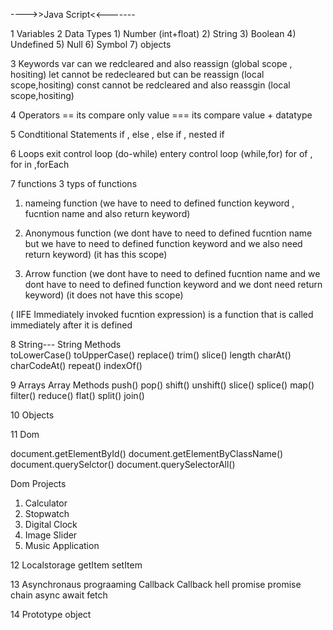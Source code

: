 ---->>Java Script<<------- 

1 Variables 
2 Data Types 
      1) Number (int+float)
      2) String 
      3) Boolean 
      4) Undefined 
      5) Null 
      6) Symbol 
      7) objects 

3 Keywords 
   var  can we redcleared and also reassign (global scope , hositing)
   let  cannot be redecleared but can be reassign (local scope,hositing)
   const  cannot be redcleared and also reassgin (local scope,hositing)

4 Operators 
    == its compare only value 
    === its compare value + datatype 

5 Condtitional Statements 
    if , else , else if , nested if 

6 Loops 
  exit control loop  (do-while)
  entery control loop (while,for)
  for of , for in ,forEach 

7 functions 
   3 typs of functions 

   1) nameing function (we have to need to defined function keyword , fucntion name and also return keyword)

   2) Anonymous function (we dont have to need to defined fucntion name but we have to need to defined function keyword and we also need return keyword)
   (it has this scope)

   3) Arrow function (we dont have to need to defined fucntion name and we dont have to need to defined function keyword and we dont need return keyword)
   (it does not have this scope)

   ( IIFE Immediately invoked fucntion expression) is a function that is called immediately after it is defined

8 String---
   String Methods  
   toLowerCase()
   toUpperCase()
   replace()
   trim()
   slice()
   length
   charAt()
   charCodeAt()
   repeat()
   indexOf()


9 Arrays 
   Array Methods 
   push()
   pop()
   shift()
   unshift()
   slice()
   splice()
   map()
   filter()
   reduce()
   flat()
   split()
   join()

10 Objects

11 Dom 
    
   document.getElementById()
   document.getElementByClassName()
   document.querySelctor()
   document.querySelectorAll()

   Dom Projects 
   1) Calculator 
   2) Stopwatch 
   3) Digital Clock 
   4) Image Slider
   5) Music Application 

12 Localstorage
     getItem 
     setItem

13 Asynchronaus prograaming 
   Callback 
   Callback hell 
   promise 
   promise chain 
   async await 
   fetch 

14 Prototype object






